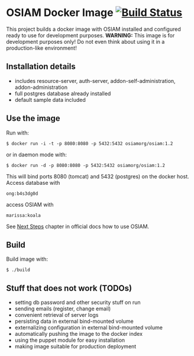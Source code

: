 OSIAM Docker Image [![Build Status](https://travis-ci.org/osiam/docker-image.png?branch=master)](https://travis-ci.org/osiam/docker-image)
==================

This project builds a docker image with OSIAM installed and configured ready to 
use for development purposes. **WARNING:** This image is for development purposes 
only! Do not even think about using it in a production-like environment!

Installation details
--------------------

* includes resource-server, auth-server, addon-self-administration, addon-administration
* full postgres database already installed
* default sample data included

Use the image
--------------

Run with:

    $ docker run -i -t -p 8080:8080 -p 5432:5432 osiamorg/osiam:1.2

or in daemon mode with:

    $ docker run -d -p 8080:8080 -p 5432:5432 osiamorg/osiam:1.2

This will bind ports 8080 (tomcat) and 5432 (postgres) on the docker host.
Access database with

    ong:b4s3dg0d

access OSIAM with

    marissa:koala

See [Next Steps](https://github.com/osiam/server/wiki/detailed_reference_installation#next-steps)
chapter in official docs how to use OSIAM.

Build
-----

Build image with:

    $ ./build

Stuff that does not work (TODOs)
--------------------------------

* setting db password and other security stuff on run
* sending emails (register, change email)
* convenient retrieval of server logs
* persisting data in external bind-mounted volume
* externalizing configuration in external bind-mounted volume
* automatically pushing the image to the docker index 
* using the puppet module for easy installation
* making image suitable for production deployment
